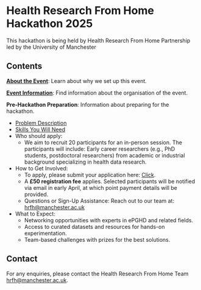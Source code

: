 # Health Research From Home Hackathon 2025

This hackathon is being held by Health Research From Home Partnership led by the University of Manchester
## Contents

**[About the Event](files/about.md)**: Learn about why we set up this event.

**[Event Information](files/eventinfo.md)**: Find information about the organisation of the event.

**Pre-Hackathon Preparation**: Information about preparing for the hackathon.

  - [Problem Description](files/problem.md)
  - [Skills You Will Need](files/skills.md)
  - Who should apply:
    - We aim to recruit 20 participants for an in-person session. The participants will include: Early career researchers (e.g., PhD students, postdoctoral researchers) from academic or industrial background specializing in health data research.
  - How to Get Involved:
      - To apply, please submit your application here: [Click](https://forms.office.com/Pages/ResponsePage.aspx?id=B8tSwU5hu0qBivA1z6kad4m02bZeszZJhfGfAUKmjjBUN1FOTjI2VExFWFNMNzBFOTI0MVFWM1I5WS4u). 
      - A **£50 registration fee** applies. Selected participants will be notified via email in early April, at which point payment details will be provided.
      - Questions or Sign-Up Assistance: Reach out to our team at: [hrfh@manchester.ac.uk](hrfh@manchester.ac.uk)
  - What to Expect:
    - Networking opportunities with experts in ePGHD and related fields. 
    - Access to curated datasets and resources for hands-on experimentation. 
    - Team-based challenges with prizes for the best solutions.

## Contact

For any enquiries, please contact the Health Research From Home Team [hrfh@manchester.ac.uk](hrfh@manchester.ac.uk).
